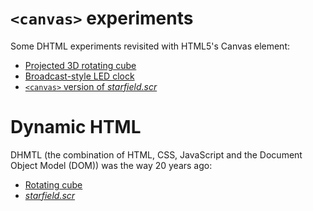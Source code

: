 # `<canvas>` experiments
Some DHTML experiments revisited with HTML5's Canvas element:
- [Projected 3D rotating cube](https://s--i.github.io/experiments/cube)
- [Broadcast-style LED clock](https://s--i.github.io/experiments/ledclock)
- [`<canvas>` version of *starfield.scr*](https://s--i.github.io/experiments/starfield)

# Dynamic HTML
DHMTL (the combination of HTML, CSS, JavaScript and the Document Object Model (DOM)) was the way 20 years ago:
- [Rotating cube](https://s--i.github.io/experiments/dhtml/cube)
- [*starfield.scr*](https://s--i.github.io/experiments/dhtml/starfield)
